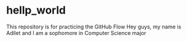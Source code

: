 # hellp_world
This repository is for practicing the GitHub Flow
Hey guys, my name is Adilet and I am a sophomore in Computer Science major

